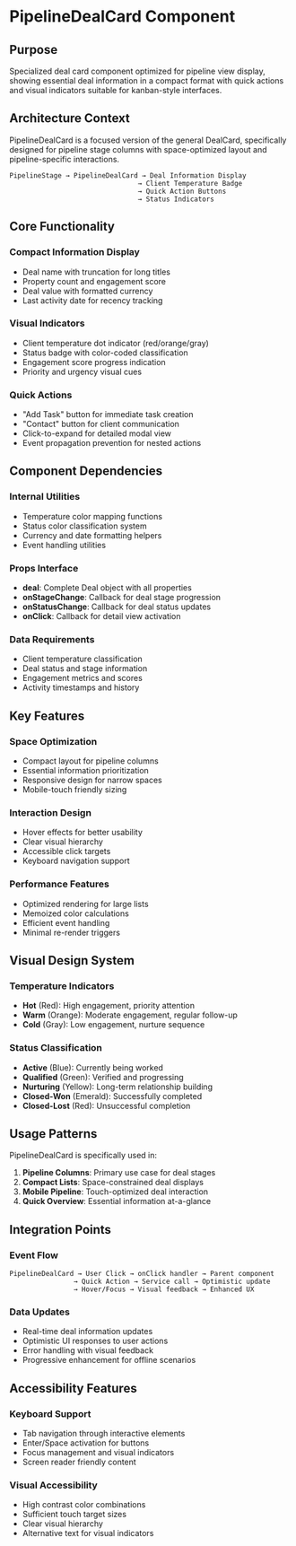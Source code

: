# PipelineDealCard Component

## Purpose
Specialized deal card component optimized for pipeline view display, showing essential deal information in a compact format with quick actions and visual indicators suitable for kanban-style interfaces.

## Architecture Context
PipelineDealCard is a focused version of the general DealCard, specifically designed for pipeline stage columns with space-optimized layout and pipeline-specific interactions.

```
PipelineStage → PipelineDealCard → Deal Information Display
                                → Client Temperature Badge  
                                → Quick Action Buttons
                                → Status Indicators
```

## Core Functionality

### Compact Information Display
- Deal name with truncation for long titles
- Property count and engagement score
- Deal value with formatted currency
- Last activity date for recency tracking

### Visual Indicators
- Client temperature dot indicator (red/orange/gray)
- Status badge with color-coded classification
- Engagement score progress indication
- Priority and urgency visual cues

### Quick Actions
- "Add Task" button for immediate task creation
- "Contact" button for client communication
- Click-to-expand for detailed modal view
- Event propagation prevention for nested actions

## Component Dependencies

### Internal Utilities
- Temperature color mapping functions
- Status color classification system
- Currency and date formatting helpers
- Event handling utilities

### Props Interface
- **deal**: Complete Deal object with all properties
- **onStageChange**: Callback for deal stage progression
- **onStatusChange**: Callback for deal status updates  
- **onClick**: Callback for detail view activation

### Data Requirements
- Client temperature classification
- Deal status and stage information
- Engagement metrics and scores
- Activity timestamps and history

## Key Features

### Space Optimization
- Compact layout for pipeline columns
- Essential information prioritization
- Responsive design for narrow spaces
- Mobile-touch friendly sizing

### Interaction Design
- Hover effects for better usability
- Clear visual hierarchy
- Accessible click targets
- Keyboard navigation support

### Performance Features
- Optimized rendering for large lists
- Memoized color calculations
- Efficient event handling
- Minimal re-render triggers

## Visual Design System

### Temperature Indicators
- **Hot** (Red): High engagement, priority attention
- **Warm** (Orange): Moderate engagement, regular follow-up
- **Cold** (Gray): Low engagement, nurture sequence

### Status Classification
- **Active** (Blue): Currently being worked
- **Qualified** (Green): Verified and progressing
- **Nurturing** (Yellow): Long-term relationship building
- **Closed-Won** (Emerald): Successfully completed
- **Closed-Lost** (Red): Unsuccessful completion

## Usage Patterns

PipelineDealCard is specifically used in:
1. **Pipeline Columns**: Primary use case for deal stages
2. **Compact Lists**: Space-constrained deal displays  
3. **Mobile Pipeline**: Touch-optimized deal interaction
4. **Quick Overview**: Essential information at-a-glance

## Integration Points

### Event Flow
```
PipelineDealCard → User Click → onClick handler → Parent component
                → Quick Action → Service call → Optimistic update
                → Hover/Focus → Visual feedback → Enhanced UX
```

### Data Updates
- Real-time deal information updates
- Optimistic UI responses to user actions
- Error handling with visual feedback
- Progressive enhancement for offline scenarios

## Accessibility Features

### Keyboard Support
- Tab navigation through interactive elements
- Enter/Space activation for buttons
- Focus management and visual indicators
- Screen reader friendly content

### Visual Accessibility
- High contrast color combinations
- Sufficient touch target sizes
- Clear visual hierarchy
- Alternative text for visual indicators